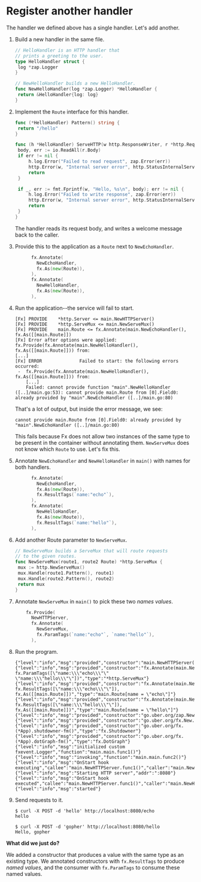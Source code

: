 # Register another handler

The handler we defined above has a single handler.
Let's add another.

1. Build a new handler in the same file.

   ```go mdox-exec='region ex/get-started/06-another-handler/main.go hello-init'
   // HelloHandler is an HTTP handler that
   // prints a greeting to the user.
   type HelloHandler struct {
   	log *zap.Logger
   }

   // NewHelloHandler builds a new HelloHandler.
   func NewHelloHandler(log *zap.Logger) *HelloHandler {
   	return &HelloHandler{log: log}
   }
   ```

2. Implement the `Route` interface for this handler.

   ```go mdox-exec='region ex/get-started/06-another-handler/main.go hello-methods'
   func (*HelloHandler) Pattern() string {
   	return "/hello"
   }

   func (h *HelloHandler) ServeHTTP(w http.ResponseWriter, r *http.Request) {
   	body, err := io.ReadAll(r.Body)
   	if err != nil {
   		h.log.Error("Failed to read request", zap.Error(err))
   		http.Error(w, "Internal server error", http.StatusInternalServerError)
   		return
   	}

   	if _, err := fmt.Fprintf(w, "Hello, %s\n", body); err != nil {
   		h.log.Error("Failed to write response", zap.Error(err))
   		http.Error(w, "Internal server error", http.StatusInternalServerError)
   		return
   	}
   }
   ```

   The handler reads its request body,
   and writes a welcome message back to the caller.

3. Provide this to the application as a `Route` next to `NewEchoHandler`.

   ```go mdox-exec='region ex/get-started/06-another-handler/main.go hello-provide-partial'
         fx.Annotate(
           NewEchoHandler,
           fx.As(new(Route)),
         ),
         fx.Annotate(
           NewHelloHandler,
           fx.As(new(Route)),
         ),
   ```

4. Run the application--the service will fail to start.

   ```
   [Fx] PROVIDE    *http.Server <= main.NewHTTPServer()
   [Fx] PROVIDE    *http.ServeMux <= main.NewServeMux()
   [Fx] PROVIDE    main.Route <= fx.Annotate(main.NewEchoHandler(), fx.As([[main.Route]])
   [Fx] Error after options were applied: fx.Provide(fx.Annotate(main.NewHelloHandler(), fx.As([[main.Route]])) from:
   [...]
   [Fx] ERROR              Failed to start: the following errors occurred:
    -  fx.Provide(fx.Annotate(main.NewHelloHandler(), fx.As([[main.Route]])) from:
       [...]
       Failed: cannot provide function "main".NewHelloHandler ([..]/main.go:53): cannot provide main.Route from [0].Field0: already provided by "main".NewEchoHandler ([..]/main.go:80)
   ```

   That's a lot of output, but inside the error message, we see:

   ```
   cannot provide main.Route from [0].Field0: already provided by "main".NewEchoHandler ([..]/main.go:80)
   ```

   This fails because Fx does not allow two instances of the same type
   to be present in the container without annotating them.
   `NewServeMux` does not know which `Route` to use. Let's fix this.

5. Annotate `NewEchoHandler` and `NewHelloHandler` in `main()` with names for
   both handlers.

   ```go mdox-exec='region ex/get-started/06-another-handler/main.go route-provides'
         fx.Annotate(
           NewEchoHandler,
           fx.As(new(Route)),
           fx.ResultTags(`name:"echo"`),
         ),
         fx.Annotate(
           NewHelloHandler,
           fx.As(new(Route)),
           fx.ResultTags(`name:"hello"`),
         ),
   ```

6. Add another Route parameter to `NewServeMux`.

   ```go mdox-exec='region ex/get-started/06-another-handler/main.go mux'
   // NewServeMux builds a ServeMux that will route requests
   // to the given routes.
   func NewServeMux(route1, route2 Route) *http.ServeMux {
   	mux := http.NewServeMux()
   	mux.Handle(route1.Pattern(), route1)
   	mux.Handle(route2.Pattern(), route2)
   	return mux
   }
   ```

7. Annotate `NewServeMux` in `main()` to pick these two *names values*.

   ```go mdox-exec='region ex/get-started/06-another-handler/main.go mux-provide'
       fx.Provide(
         NewHTTPServer,
         fx.Annotate(
           NewServeMux,
           fx.ParamTags(`name:"echo"`, `name:"hello"`),
         ),
   ```

8. Run the program.

   ```
   {"level":"info","msg":"provided","constructor":"main.NewHTTPServer()","type":"*http.Server"}
   {"level":"info","msg":"provided","constructor":"fx.Annotate(main.NewServeMux(), fx.ParamTags([\"name:\\\"echo\\\"\" \"name:\\\"hello\\\"\"])","type":"*http.ServeMux"}
   {"level":"info","msg":"provided","constructor":"fx.Annotate(main.NewEchoHandler(), fx.ResultTags([\"name:\\\"echo\\\"\"]), fx.As([[main.Route]])","type":"main.Route[name = \"echo\"]"}
   {"level":"info","msg":"provided","constructor":"fx.Annotate(main.NewHelloHandler(), fx.ResultTags([\"name:\\\"hello\\\"\"]), fx.As([[main.Route]])","type":"main.Route[name = \"hello\"]"}
   {"level":"info","msg":"provided","constructor":"go.uber.org/zap.NewExample()","type":"*zap.Logger"}
   {"level":"info","msg":"provided","constructor":"go.uber.org/fx.New.func1()","type":"fx.Lifecycle"}
   {"level":"info","msg":"provided","constructor":"go.uber.org/fx.(*App).shutdowner-fm()","type":"fx.Shutdowner"}
   {"level":"info","msg":"provided","constructor":"go.uber.org/fx.(*App).dotGraph-fm()","type":"fx.DotGraph"}
   {"level":"info","msg":"initialized custom fxevent.Logger","function":"main.main.func1()"}
   {"level":"info","msg":"invoking","function":"main.main.func2()"}
   {"level":"info","msg":"OnStart hook executing","callee":"main.NewHTTPServer.func1()","caller":"main.NewHTTPServer"}
   {"level":"info","msg":"Starting HTTP server","addr":":8080"}
   {"level":"info","msg":"OnStart hook executed","callee":"main.NewHTTPServer.func1()","caller":"main.NewHTTPServer","runtime":"56.334µs"}
   {"level":"info","msg":"started"}
   ```

9. Send requests to it.

   ```
   $ curl -X POST -d 'hello' http://localhost:8080/echo
   hello

   $ curl -X POST -d 'gopher' http://localhost:8080/hello
   Hello, gopher
   ```

**What did we just do?**

We added a constructor that produces a value
with the same type as an existing type.
We annotated constructors with `fx.ResultTags` to produce *named values*,
and the consumer with `fx.ParamTags` to consume these named values.
